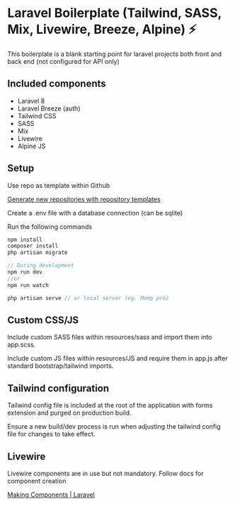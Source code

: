 # Laravel Boilerplate (Tailwind, SASS, Mix, Livewire, Breeze, Alpine) ⚡

This boilerplate is a blank starting point for laravel projects both front and back end (not configured for API only) 

## Included components

- Laravel 8
- Laravel Breeze (auth)
- Tailwind CSS
- SASS
- Mix
- Livewire
- Alpine JS

## Setup

Use repo as template within Github

[Generate new repositories with repository templates](https://github.blog/2019-06-06-generate-new-repositories-with-repository-templates/)

Create a .env file with a database connection (can be sqlite)

Run the following commands

```jsx
npm install
composer install
php artisan migrate

// During development
npm run dev 
//or
npm run watch

php artisan serve // or local server (eg. Mamp pro)
```

## Custom CSS/JS

Include custom SASS files within resources/sass and import them into app.scss.

Include custom JS files within resources/JS and require them in app.js after standard bootstrap/tailwind imports.

## Tailwind configuration

Tailwind config file is included at the root of the application with forms extension and purged on production build.

Ensure a new build/dev process is run when adjusting the tailwind config file for changes to take effect.

## Livewire

Livewire components are in use but not mandatory. Follow docs for component creation

[Making Components | Laravel](https://laravel-livewire.com/docs/2.x/making-components)
